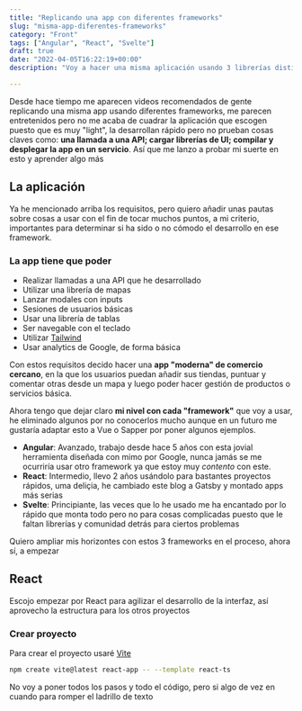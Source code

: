 ```yaml
---
title: "Replicando una app con diferentes frameworks"
slug: "misma-app-diferentes-frameworks"
category: "Front"
tags: ["Angular", "React", "Svelte"]
draft: true
date: "2022-04-05T16:22:19+00:00"
description: "Voy a hacer una misma aplicación usando 3 librerías distintas"

---
```




Desde hace tiempo me aparecen videos recomendados de gente replicando una misma app usando diferentes frameworks, me parecen entretenidos pero no me acaba de cuadrar la aplicación que escogen puesto que es muy "light", la desarrollan rápido pero no prueban cosas claves como: **una llamada a una API; cargar librerías de UI; compilar y desplegar la app en un servicio**. Así que me lanzo a probar mi suerte en esto y aprender algo más

## La aplicación

Ya he mencionado arriba los requisitos, pero quiero añadir unas pautas sobre cosas a usar con el fin de tocar muchos puntos, a mi criterio, importantes para determinar si ha sido o no cómodo el desarrollo en ese framework.

### La app tiene que poder

- Realizar llamadas a una API que he desarrollado
- Utilizar una librería de mapas
- Lanzar modales con inputs
- Sesiones de usuarios básicas
- Usar una librería de tablas
- Ser navegable con el teclado
- Utilizar [Tailwind](https://tailwindcss.com/)
- Usar analytics de Google, de forma básica

Con estos requisitos decido hacer una **app "moderna" de comercio cercano**, en la que los usuarios puedan añadir sus tiendas, puntuar y comentar otras desde un mapa y luego poder hacer gestión de productos o servicios básica.

Ahora tengo que dejar claro **mi nivel con cada "framework"** que voy a usar, he eliminado algunos por no conocerlos mucho aunque en un futuro me gustaría adaptar esto a Vue o Sapper por poner algunos ejemplos.

- **Angular**: Avanzado, trabajo desde hace 5 años con esta jovial herramienta diseñada con mimo por Google, nunca jamás se me ocurriría usar otro framework ya que estoy muy *contento* con este.
- **React**: Intermedio, llevo 2 años usándolo para bastantes proyectos rápidos, uma deliçia, he cambiado este blog a Gatsby y montado apps más serias
- **Svelte**: Principiante, las veces que lo he usado me ha encantado por lo rápido que monta todo pero no para cosas complicadas puesto que le faltan librerías y comunidad detrás para ciertos problemas

Quiero ampliar mis horizontes con estos 3 frameworks en el proceso, ahora sí, a empezar

## React

Escojo empezar por React para agilizar el desarrollo de la interfaz, así aprovecho la estructura para los otros proyectos

### Crear proyecto

Para crear el proyecto usaré [Vite](https://vitejs.dev/)

```bash
npm create vite@latest react-app -- --template react-ts
```

No voy a poner todos los pasos y todo el código, pero si algo de vez en cuando para romper el ladrillo de texto

